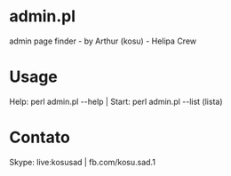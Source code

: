 # admin.pl

admin page finder - by Arthur (kosu) - Helipa Crew

# Usage

Help: perl admin.pl --help | Start: perl admin.pl --list (lista)

# Contato

Skype: live:kosusad | fb.com/kosu.sad.1
